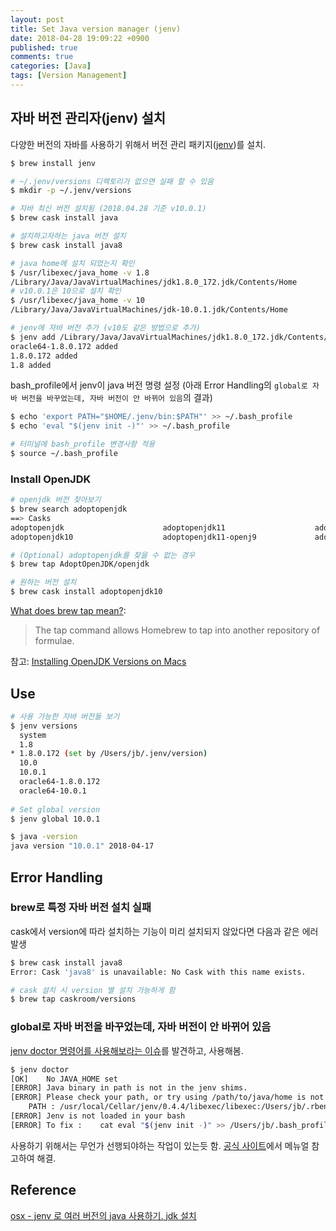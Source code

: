 ```yaml
---
layout: post
title: Set Java version manager (jenv)
date: 2018-04-28 19:09:22 +0900
published: true
comments: true
categories: [Java]
tags: [Version Management]
---
```


## 자바 버전 관리자(jenv) 설치
다양한 버전의 자바를 사용하기 위해서 버전 관리 패키지([jenv](http://www.jenv.be/))를 설치.
```sh
$ brew install jenv

# ~/.jenv/versions 디렉토리가 없으면 실패 할 수 있음
$ mkdir -p ~/.jenv/versions

# 자바 최신 버전 설치됨 (2018.04.28 기준 v10.0.1)
$ brew cask install java

# 설치하고자하는 java 버전 설치
$ brew cask install java8

# java home에 설치 되었는지 확인 
$ /usr/libexec/java_home -v 1.8
/Library/Java/JavaVirtualMachines/jdk1.8.0_172.jdk/Contents/Home
# v10.0.1은 10으로 설치 확인
$ /usr/libexec/java_home -v 10
/Library/Java/JavaVirtualMachines/jdk-10.0.1.jdk/Contents/Home

# jenv에 자바 버전 추가 (v10도 같은 방법으로 추가)
$ jenv add /Library/Java/JavaVirtualMachines/jdk1.8.0_172.jdk/Contents/Home
oracle64-1.8.0.172 added
1.8.0.172 added
1.8 added
```

bash_profile에서 jenv이 java 버전 명령 설정
(아래 Error Handling의 `global로 자바 버전을 바꾸었는데, 자바 버전이 안 바뀌어 있음`의 결과)
```sh
$ echo 'export PATH="$HOME/.jenv/bin:$PATH"' >> ~/.bash_profile
$ echo 'eval "$(jenv init -)"' >> ~/.bash_profile

# 터미널에 bash_profile 변경사항 적용
$ source ~/.bash_profile
```

### Install OpenJDK
```sh
# openjdk 버전 찾아보기
$ brew search adoptopenjdk
==> Casks
adoptopenjdk                      adoptopenjdk11                    adoptopenjdk8 ✔
adoptopenjdk10                    adoptopenjdk11-openj9             adoptopenjdk9

# (Optional) adoptopenjdk를 찾을 수 없는 경우
$ brew tap AdoptOpenJDK/openjdk

# 원하는 버전 설치
$ brew cask install adoptopenjdk10
```

[What does brew tap mean?](https://stackoverflow.com/questions/34408147/what-does-brew-tap-mean):
> The tap command allows Homebrew to tap into another repository of formulae.

참고: [Installing OpenJDK Versions on Macs](https://dzone.com/articles/install-openjdk-versions-on-the-mac)


## Use

```sh
# 사용 가능한 자바 버전들 보기
$ jenv versions
  system
  1.8
* 1.8.0.172 (set by /Users/jb/.jenv/version)
  10.0
  10.0.1
  oracle64-1.8.0.172
  oracle64-10.0.1
  
# Set global version
$ jenv global 10.0.1

$ java -version
java version "10.0.1" 2018-04-17
```

## Error Handling
### brew로 특정 자바 버전 설치 실패
cask에서 version에 따라 설치하는 기능이 미리 설치되지 않았다면 다음과 같은 에러 발생
```sh
$ brew cask install java8
Error: Cask 'java8' is unavailable: No Cask with this name exists.

# cask 설치 시 version 별 설치 가능하게 함
$ brew tap caskroom/versions
```

### global로 자바 버전을 바꾸었는데, 자바 버전이 안 바뀌어 있음
[jenv doctor 명령어를 사용해보라는 이슈](https://github.com/gcuisinier/jenv/issues/44#issuecomment-41462270)를 발견하고, 사용해봄.
```sh
$ jenv doctor
[OK]	No JAVA_HOME set
[ERROR]	Java binary in path is not in the jenv shims.
[ERROR]	Please check your path, or try using /path/to/java/home is not a valid path to java installation.
	PATH : /usr/local/Cellar/jenv/0.4.4/libexec/libexec:/Users/jb/.rbenv/shims:/Users/jb/.nvm/versions/node/v10.0.0/bin:/usr/local/bin:/usr/bin:/bin:/usr/sbin:/sbin
[ERROR]	Jenv is not loaded in your bash
[ERROR]	To fix : 	cat eval "$(jenv init -)" >> /Users/jb/.bash_profile
```
사용하기 위해서는 무언가 선행되야하는 작업이 있는듯 함.
[공식 사이트](http://www.jenv.be/)에서 메뉴얼 참고하여 해결.

## Reference
[osx - jenv 로 여러 버전의 java 사용하기. jdk 설치](http://junho85.pe.kr/736) 

